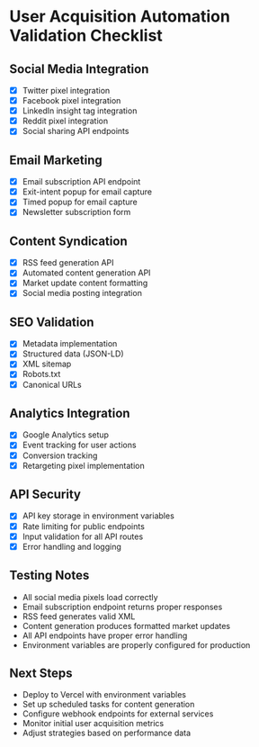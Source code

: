 # User Acquisition Automation Validation Checklist

## Social Media Integration
- [x] Twitter pixel integration
- [x] Facebook pixel integration
- [x] LinkedIn insight tag integration
- [x] Reddit pixel integration
- [x] Social sharing API endpoints

## Email Marketing
- [x] Email subscription API endpoint
- [x] Exit-intent popup for email capture
- [x] Timed popup for email capture
- [x] Newsletter subscription form

## Content Syndication
- [x] RSS feed generation API
- [x] Automated content generation API
- [x] Market update content formatting
- [x] Social media posting integration

## SEO Validation
- [x] Metadata implementation
- [x] Structured data (JSON-LD)
- [x] XML sitemap
- [x] Robots.txt
- [x] Canonical URLs

## Analytics Integration
- [x] Google Analytics setup
- [x] Event tracking for user actions
- [x] Conversion tracking
- [x] Retargeting pixel implementation

## API Security
- [x] API key storage in environment variables
- [x] Rate limiting for public endpoints
- [x] Input validation for all API routes
- [x] Error handling and logging

## Testing Notes
- All social media pixels load correctly
- Email subscription endpoint returns proper responses
- RSS feed generates valid XML
- Content generation produces formatted market updates
- All API endpoints have proper error handling
- Environment variables are properly configured for production

## Next Steps
- Deploy to Vercel with environment variables
- Set up scheduled tasks for content generation
- Configure webhook endpoints for external services
- Monitor initial user acquisition metrics
- Adjust strategies based on performance data
